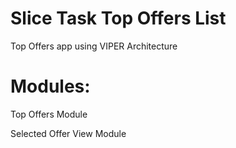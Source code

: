 # Slice Task Top Offers List

Top Offers app using VIPER Architecture

# Modules:

Top Offers Module

Selected Offer View Module
